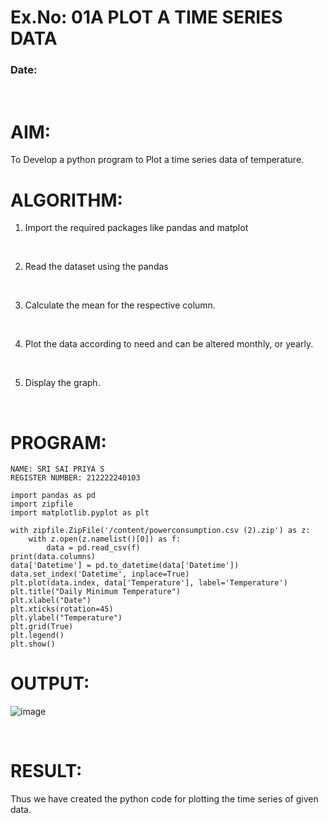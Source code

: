 # Ex.No: 01A PLOT A TIME SERIES DATA
###  Date: 
<BR>

# AIM:
To Develop a python program to Plot a time series data of temperature.
<BR>

# ALGORITHM:
1. Import the required packages like pandas and matplot
<BR>

2. Read the dataset using the pandas
<BR>

3. Calculate the mean for the respective column.
<BR>

4. Plot the data according to need and can be altered monthly, or yearly.
<BR>

5. Display the graph.
<BR>
   
# PROGRAM:
```
NAME: SRI SAI PRIYA S
REGISTER NUMBER: 212222240103
```
```
import pandas as pd
import zipfile
import matplotlib.pyplot as plt

with zipfile.ZipFile('/content/powerconsumption.csv (2).zip') as z:
    with z.open(z.namelist()[0]) as f:
        data = pd.read_csv(f)
print(data.columns)
data['Datetime'] = pd.to_datetime(data['Datetime'])
data.set_index('Datetime', inplace=True)
plt.plot(data.index, data['Temperature'], label='Temperature')
plt.title("Daily Minimum Temperature")
plt.xlabel("Date")
plt.xticks(rotation=45)
plt.ylabel("Temperature")
plt.grid(True)
plt.legend()
plt.show()

```

# OUTPUT:
![image](https://github.com/user-attachments/assets/57609a0f-ffe7-4560-8246-0a6f25b4df99)

<BR>

# RESULT:
Thus we have created the python code for plotting the time series of given data.
